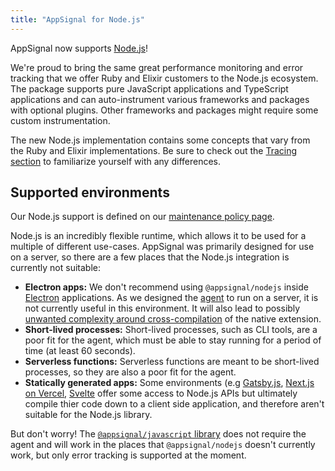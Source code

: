 ```yaml
---
title: "AppSignal for Node.js"
---
```


AppSignal now supports [Node.js](https://nodejs.org/)!

We're proud to bring the same great performance monitoring and error tracking that we offer Ruby and Elixir customers to the Node.js ecosystem. The package supports pure JavaScript applications and TypeScript applications and can auto-instrument various frameworks and packages with optional plugins. Other frameworks and packages might require some custom instrumentation.

The new Node.js implementation contains some concepts that vary from the Ruby and Elixir implementations. Be sure to check out the [Tracing section][tracing] to familiarize yourself with any differences.

## Supported environments

Our Node.js support is defined on our [maintenance policy page](/support/maintenance-policy.html).

Node.js is an incredibly flexible runtime, which allows it to be used for a multiple of different use-cases. AppSignal was primarily designed for use on a server, so there are a few places that the Node.js integration is currently not suitable:

- **Electron apps:** We don't recommend using `@appsignal/nodejs` inside [Electron](https://www.electronjs.org/) applications. As we designed the [agent](/appsignal/terminology.html#agent) to run on a server, it is not currently useful in this environment. It will also lead to possibly [unwanted complexity around cross-compilation](https://www.electronjs.org/docs/tutorial/using-native-node-modules) of the native extension.
- **Short-lived processes:** Short-lived processes, such as CLI tools, are a poor fit for the agent, which must be able to stay running for a period of time (at least 60 seconds).
- **Serverless functions:** Serverless functions are meant to be short-lived processes, so they are also a poor fit for the agent.
- **Statically generated apps:** Some environments (e.g [Gatsby.js](https://www.gatsbyjs.com/), [Next.js on Vercel](https://vercel.com/docs/next.js/overview), [Svelte](https://svelte.dev/) offer some access to Node.js APIs but ultimately compile thier code down to a client side application, and therefore aren't suitable for the Node.js library.

But don't worry! The [`@appsignal/javascript` library](/front-end/) does not require the agent and will work in the places that `@appsignal/nodejs` doesn't currently work, but only error tracking is supported at the moment.

[installation]: /nodejs/installation.html
[configuration]: /nodejs/configuration
[tracing]: /nodejs/tracing
[metrics]: /nodejs/metrics
[integrations]: /nodejs/integrations
